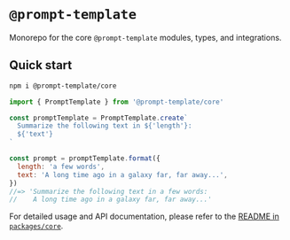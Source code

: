 # `@prompt-template`

Monorepo for the core `@prompt-template` modules, types, and integrations.

## Quick start

```sh
npm i @prompt-template/core
```

```js
import { PromptTemplate } from '@prompt-template/core'

const promptTemplate = PromptTemplate.create`
  Summarize the following text in ${'length'}:
  ${'text'}
`

const prompt = promptTemplate.format({
  length: 'a few words',
  text: 'A long time ago in a galaxy far, far away...',
})
//=> 'Summarize the following text in a few words:
//    A long time ago in a galaxy far, far away...'
```

For detailed usage and API documentation, please refer to the [README in `packages/core`](packages/core/README.md).
